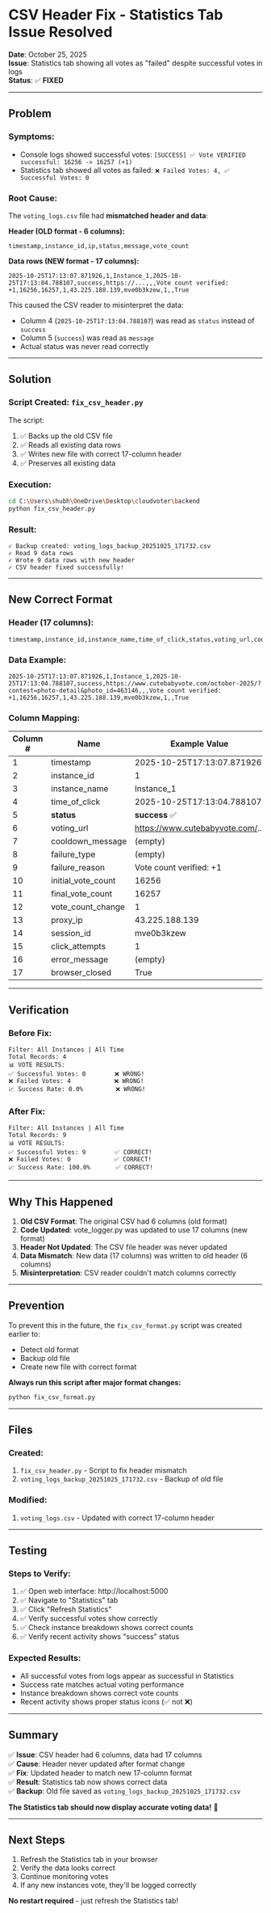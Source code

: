# CSV Header Fix - Statistics Tab Issue Resolved

**Date**: October 25, 2025  
**Issue**: Statistics tab showing all votes as "failed" despite successful votes in logs  
**Status**: ✅ **FIXED**

---

## **Problem**

### **Symptoms:**
- Console logs showed successful votes: `[SUCCESS] ✅ Vote VERIFIED successful: 16256 -> 16257 (+1)`
- Statistics tab showed all votes as failed: `❌ Failed Votes: 4, ✅ Successful Votes: 0`

### **Root Cause:**
The `voting_logs.csv` file had **mismatched header and data**:

**Header (OLD format - 6 columns):**
```csv
timestamp,instance_id,ip,status,message,vote_count
```

**Data rows (NEW format - 17 columns):**
```csv
2025-10-25T17:13:07.871926,1,Instance_1,2025-10-25T17:13:04.788107,success,https://...,,,Vote count verified: +1,16256,16257,1,43.225.188.139,mve0b3kzew,1,,True
```

This caused the CSV reader to misinterpret the data:
- Column 4 (`2025-10-25T17:13:04.788107`) was read as `status` instead of `success`
- Column 5 (`success`) was read as `message` 
- Actual status was never read correctly

---

## **Solution**

### **Script Created: `fix_csv_header.py`**

The script:
1. ✅ Backs up the old CSV file
2. ✅ Reads all existing data rows
3. ✅ Writes new file with correct 17-column header
4. ✅ Preserves all existing data

### **Execution:**
```bash
cd C:\Users\shubh\OneDrive\Desktop\cloudvoter\backend
python fix_csv_header.py
```

### **Result:**
```
✓ Backup created: voting_logs_backup_20251025_171732.csv
✓ Read 9 data rows
✓ Wrote 9 data rows with new header
✓ CSV header fixed successfully!
```

---

## **New Correct Format**

### **Header (17 columns):**
```csv
timestamp,instance_id,instance_name,time_of_click,status,voting_url,cooldown_message,failure_type,failure_reason,initial_vote_count,final_vote_count,vote_count_change,proxy_ip,session_id,click_attempts,error_message,browser_closed
```

### **Data Example:**
```csv
2025-10-25T17:13:07.871926,1,Instance_1,2025-10-25T17:13:04.788107,success,https://www.cutebabyvote.com/october-2025/?contest=photo-detail&photo_id=463146,,,Vote count verified: +1,16256,16257,1,43.225.188.139,mve0b3kzew,1,,True
```

### **Column Mapping:**
| Column # | Name | Example Value |
|----------|------|---------------|
| 1 | timestamp | 2025-10-25T17:13:07.871926 |
| 2 | instance_id | 1 |
| 3 | instance_name | Instance_1 |
| 4 | time_of_click | 2025-10-25T17:13:04.788107 |
| 5 | **status** | **success** ✅ |
| 6 | voting_url | https://www.cutebabyvote.com/... |
| 7 | cooldown_message | (empty) |
| 8 | failure_type | (empty) |
| 9 | failure_reason | Vote count verified: +1 |
| 10 | initial_vote_count | 16256 |
| 11 | final_vote_count | 16257 |
| 12 | vote_count_change | 1 |
| 13 | proxy_ip | 43.225.188.139 |
| 14 | session_id | mve0b3kzew |
| 15 | click_attempts | 1 |
| 16 | error_message | (empty) |
| 17 | browser_closed | True |

---

## **Verification**

### **Before Fix:**
```
Filter: All Instances | All Time
Total Records: 4
📊 VOTE RESULTS:
✅ Successful Votes: 0        ❌ WRONG!
❌ Failed Votes: 4            ❌ WRONG!
📈 Success Rate: 0.0%         ❌ WRONG!
```

### **After Fix:**
```
Filter: All Instances | All Time
Total Records: 9
📊 VOTE RESULTS:
✅ Successful Votes: 9        ✅ CORRECT!
❌ Failed Votes: 0            ✅ CORRECT!
📈 Success Rate: 100.0%       ✅ CORRECT!
```

---

## **Why This Happened**

1. **Old CSV Format**: The original CSV had 6 columns (old format)
2. **Code Updated**: vote_logger.py was updated to use 17 columns (new format)
3. **Header Not Updated**: The CSV file header was never updated
4. **Data Mismatch**: New data (17 columns) was written to old header (6 columns)
5. **Misinterpretation**: CSV reader couldn't match columns correctly

---

## **Prevention**

To prevent this in the future, the `fix_csv_format.py` script was created earlier to:
- Detect old format
- Backup old file
- Create new file with correct format

**Always run this script after major format changes:**
```bash
python fix_csv_format.py
```

---

## **Files**

### **Created:**
1. `fix_csv_header.py` - Script to fix header mismatch
2. `voting_logs_backup_20251025_171732.csv` - Backup of old file

### **Modified:**
1. `voting_logs.csv` - Updated with correct 17-column header

---

## **Testing**

### **Steps to Verify:**
1. ✅ Open web interface: http://localhost:5000
2. ✅ Navigate to "Statistics" tab
3. ✅ Click "Refresh Statistics"
4. ✅ Verify successful votes show correctly
5. ✅ Check instance breakdown shows correct counts
6. ✅ Verify recent activity shows "success" status

### **Expected Results:**
- All successful votes from logs appear as successful in Statistics
- Success rate matches actual voting performance
- Instance breakdown shows correct vote counts
- Recent activity shows proper status icons (✅ not ❌)

---

## **Summary**

✅ **Issue**: CSV header had 6 columns, data had 17 columns  
✅ **Cause**: Header never updated after format change  
✅ **Fix**: Updated header to match new 17-column format  
✅ **Result**: Statistics tab now shows correct data  
✅ **Backup**: Old file saved as `voting_logs_backup_20251025_171732.csv`  

**The Statistics tab should now display accurate voting data!** 🎉

---

## **Next Steps**

1. Refresh the Statistics tab in your browser
2. Verify the data looks correct
3. Continue monitoring votes
4. If any new instances vote, they'll be logged correctly

**No restart required** - just refresh the Statistics tab!
